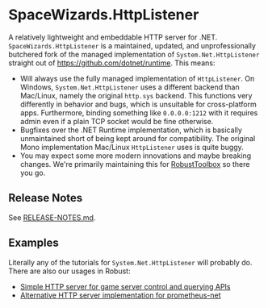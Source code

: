 # SpaceWizards.HttpListener

A relatively lightweight and embeddable HTTP server for .NET. `SpaceWizards.HttpListener` is a maintained, updated, and unprofessionally butchered fork of the managed implementation of `System.Net.HttpListener` straight out of https://github.com/dotnet/runtime. This means:

* Will always use the fully managed implementation of `HttpListener`. On Windows, `System.Net.HttpListener` uses a different backend than Mac/Linux, namely the original `http.sys` backend. This functions very differently in behavior and bugs, which is unsuitable for cross-platform apps. Furthermore, binding something like `0.0.0.0:1212` with it requires admin even if a plain TCP socket would be fine otherwise.
* Bugfixes over the .NET Runtime implementation, which is basically unmaintained short of being kept around for compatibility. The original Mono implementation Mac/Linux `HttpListener` uses is quite buggy.
* You may expect some more modern innovations and maybe breaking changes. We're primarily maintaining this for [RobustToolbox](https://github.com/space-wizards/RobustToolbox) so there you go.

## Release Notes

See [RELEASE-NOTES.md](./RELEASE-NOTES.md).

## Examples

Literally any of the tutorials for `System.Net.HttpListener` will probably do. There are also our usages in Robust:
* [Simple HTTP server for game server control and querying APIs](https://github.com/space-wizards/RobustToolbox/tree/4d707c86cbfa5814cfa8b406dfd315fd1ad9948b/Robust.Server/ServerStatus)
* [Alternative HTTP server implementation for prometheus-net](https://github.com/space-wizards/RobustToolbox/blob/4d707c86cbfa5814cfa8b406dfd315fd1ad9948b/Robust.Server/DataMetrics/MetricsManager.MetricsServer.cs)